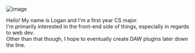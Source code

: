 ![image](https://github.com/loganjaymes/loganjaymes/assets/72956923/3410bec7-0d28-4f55-8e99-fcd56ef08839)

<p>
  Hello! My name is Logan and I'm a first year CS major. <br>
  I'm primarily interested in the front-end side of things, especially in regards to web dev. <br>
  Other than that though, I hope to eventually create DAW plugins later down the line.
</p>

<!--
**loganjaymes/loganjaymes** is a ✨ _special_ ✨ repository because its `README.md` (this file) appears on your GitHub profile.

Here are some ideas to get you started:

- 🔭 I’m currently working on ...
- 🌱 I’m currently learning ...
- 👯 I’m looking to collaborate on ...
- 🤔 I’m looking for help with ...
- 💬 Ask me about ...
- 📫 How to reach me: ...
- 😄 Pronouns: ...
- ⚡ Fun fact: ...
-->
